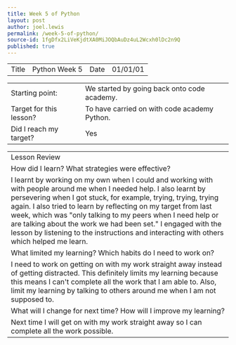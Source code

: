 ```yaml
---
title: Week 5 of Python
layout: post
author: joel.lewis
permalink: /week-5-of-python/
source-id: 1fgDfx2LiVeKjdtXA0MiJOQbAuDz4uL2Wcxh0lDc2n9Q
published: true
---
```

<table>
  <tr>
    <td>Title</td>
    <td>Python Week 5</td>
    <td>Date</td>
    <td>01/01/01</td>
  </tr>
</table>


<table>
  <tr>
    <td>Starting point:</td>
    <td>We started by going back onto code academy.</td>
  </tr>
  <tr>
    <td>Target for this lesson?</td>
    <td>To have carried on with code academy Python.</td>
  </tr>
  <tr>
    <td>Did I reach my target? </td>
    <td> Yes </td>
  </tr>
</table>


<table>
  <tr>
    <td>Lesson Review</td>
  </tr>
  <tr>
    <td>How did I learn? What strategies were effective? </td>
  </tr>
  <tr>
    <td>I learnt by working on my own when I could and working with with people around me when I needed help. I also learnt by persevering when I got stuck, for example, trying, trying, trying again. I also tried to learn by reflecting on my target from last week, which was "only talking to my peers when I need help or are talking about the work we had been set." I engaged with the lesson by listening to the instructions and interacting with others which helped me learn.</td>
  </tr>
  <tr>
    <td>What limited my learning? Which habits do I need to work on? </td>
  </tr>
  <tr>
    <td>I need to work on getting on with my work straight away instead of getting distracted. This definitely limits my learning because this means I can't complete all the work that I am able to. Also, limit my learning by talking to others around me when I am not supposed to. </td>
  </tr>
  <tr>
    <td>What will I change for next time? How will I improve my learning?</td>
  </tr>
  <tr>
    <td>Next time I will get on with my work straight away so I can complete all the work possible.</td>
  </tr>
</table>


